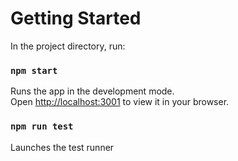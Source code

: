 # Getting Started

In the project directory, run:

### `npm start`

Runs the app in the development mode.\
Open [http://localhost:3001](http://localhost:3001) to view it in your browser.


### `npm run test`

Launches the test runner